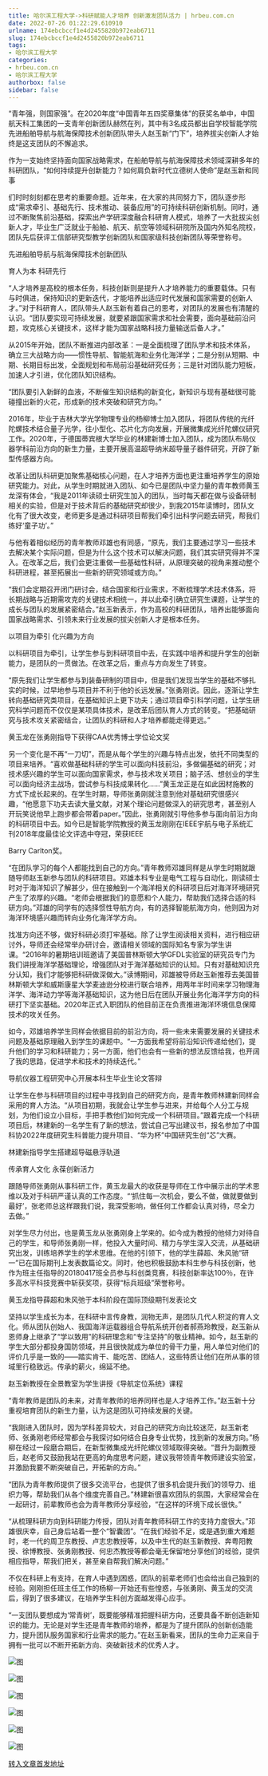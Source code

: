 ```yaml
---
title: 哈尔滨工程大学->科研赋能人才培养 创新激发团队活力 | hrbeu.com.cn
date: 2022-07-26 01:22:29.610910
urlname: 174ebcbccf1e4d2455820b972eab6711
slug: 174ebcbccf1e4d2455820b972eab6711
tags: 
- 哈尔滨工程大学
categories:
- hrbeu.com.cn
- 哈尔滨工程大学
authorbox: false
sidebar: false
---
```

“青年强，则国家强”。在2020年度“中国青年五四奖章集体”的获奖名单中，中国航天科工集团的一支青年创新团队赫然在列，其中有3名成员都出自学校智能学院先进船舶导航与航海保障技术创新团队带头人赵玉新“门下”，培养拔尖创新人才始终是这支团队的不懈追求。

作为一支始终坚持面向国家战略需求，在船舶导航与航海保障技术领域深耕多年的科研团队，“如何持续提升创新能力？如何肩负新时代立德树人使命”是赵玉新和同事
<!--more-->
们时时刻刻都在思考的重要命题。近年来，在大家的共同努力下，团队逐步形成“需求牵引、基础先行、技术推动、装备应用”的可持续科研创新机制。同时，通过不断聚焦前沿基础，探索出产学研深度融合科研育人模式，培养了一大批拔尖创新人才，毕业生广泛就业于船舶、航天、航空等领域科研院所及国内外知名院校，团队先后获评工信部研究型教学创新团队和国家级科技创新团队等荣誉称号。

先进船舶导航与航海保障技术创新团队

育人为本 科研先行

“人才培养是高校的根本任务，科技创新则是提升人才培养能力的重要载体。只有与时俱进，保持知识的更新迭代，才能培养出适应时代发展和国家需要的创新人才。”对于科研育人，团队带头人赵玉新有着自己的思考，对团队的发展也有清醒的认识。“团队要实现可持续发展，就要紧跟国家需求和社会需要，面向基础前沿问题，攻克核心关键技术，这样才能为国家战略科技力量输送后备人才。”

从2015年开始，团队不断推进内部改革：一是全面梳理了团队学术和技术体系，确立三大战略方向——惯性导航、智能航海和业务化海洋学；二是分别从短期、中期、长期目标出发，全面规划和布局前沿基础研究任务；三是针对团队能力短板，加速人才引进，优化团队知识结构。

“团队要引入新鲜的血液，不断催生知识结构的新变化，新知识与现有基础很可能碰撞出新的火花，形成新的技术突破和研究方向。”

2016年，毕业于吉林大学光学物理专业的杨柳博士加入团队，将团队传统的光纤陀螺技术结合量子光学，往小型化、芯片化方向发展，开展微集成光纤陀螺仪研究工作。2020年，于德国蒂宾根大学毕业的林建新博士加入团队，成为团队布局仪器学科前沿方向的新生力量，主要开展高温超导纳米超导量子器件研究，开辟了新型传感器方向。

改革让团队科研更加聚焦基础核心问题，在人才培养方面也更注重培养学生的原始研究能力。对此，从学生时期就进入团队、如今已是团队中坚力量的青年教师黄玉龙深有体会，“我是2011年读硕士研究生加入的团队，当时每天都在做与设备研制相关的实验，但是对于技术背后的基础研究却很少，到我2015年读博时，团队文化有了很大改变，老师更多是通过科研项目帮我们牵引出科学问题去研究，帮我们练好‘童子功’。”

与他有着相似经历的青年教师邓雄也有同感，“原先，我们主要通过学习一些技术去解决某个实际问题，但是为什么这个技术可以解决问题，我们其实研究得并不深入。在改革之后，我们会更注重做一些基础性科研，从原理突破的视角来推动整个科研进程，甚至拓展出一些新的研究领域或方向。”

“我们会定期召开闭门研讨会，结合国家和行业需求，不断梳理学术技术体系，将长期战略与近期需攻克的关键技术相统一，并以此牵引确立研究生课题，让学生的成长与团队的发展紧密结合。”赵玉新表示，作为高校的科研团队，培养出能够面向国家战略需求、引领未来行业发展的拔尖创新人才是根本任务。

以项目为牵引 化兴趣为方向

以科研项目为牵引，让学生参与到科研项目中去，在实践中培养和提升学生的创新能力，是团队的一贯做法。在改革之后，重点与方向发生了转变。

“原先我们让学生都参与到装备研制的项目中，但是我们发现当学生的基础不够扎实的时候，过早地参与项目并不利于他的长远发展。”张勇刚说。因此，逐渐让学生转向基础研究类项目，在基础知识上更下功夫；通过项目牵引科学问题，让学生研究科学问题而不仅仅是某项具体技术，是改革后团队育人方式的转变。“把基础研究与技术攻关紧密结合，让团队的科研和人才培养都能走得更远。”

黄玉龙在张勇刚指导下获得CAA优秀博士学位论文奖

另一个变化是不再“一刀切”，而是从每个学生的兴趣与特点出发，依托不同类型的项目来培养。“喜欢做基础科研的学生可以面向科技前沿，多做偏基础的研究；对技术感兴趣的学生可以面向国家需求，参与技术攻关项目；脑子活、想创业的学生可以面向经济主战场，尝试参与科技成果转化……”黄玉龙正是在如此因材施教的方式下成长起来的。在学生时期，导师张勇刚就注意到他对基础研究很感兴趣，“他愿意下功夫去读大量文献，对某个理论问题做深入的研究思考，甚至别人开玩笑说他早上跑步都会带着paper。”因此，张勇刚就引导他多参与面向前沿方向的科研项目中去。如今已是智能学院教授的黄玉龙刚刚在IEEE宇航与电子系统汇刊2018年度最佳论文评选中夺冠，荣获IEEE

Barry Carlton奖。

“在团队学习的每个人都能找到自己的方向。”青年教师邓雄同样是从学生时期就跟随导师赵玉新参与团队的科研项目。邓雄本科专业是电气工程与自动化，刚读硕士时对于海洋知识了解甚少，但在接触到一个海洋相关的科研项目后对海洋环境研究产生了浓厚的兴趣。“老师会根据我们的意愿和个人能力，帮助我们选择合适的科研方向。”邓雄的同学有的选择惯性导航方向，有的选择智能航海方向，他则因为对海洋环境感兴趣而转向业务化海洋学方向。

找准方向还不够，做好科研必须打牢基础。除了让学生阅读相关资料，进行相应研讨外，导师还会经常举办研讨会，邀请相关领域的国际知名专家为学生讲课。“2016年的暑期培训班邀请了美国普林斯顿大学GFDL实验室的研究员专门为我们讲授海洋学基础理论，增强团队对于海洋基础知识的认知。只有对基础知识充分认知，我们才能够把科研做深做大。”读博期间，邓雄被导师赵玉新推荐去美国普林斯顿大学和威斯康星大学麦迪逊分校进行联合培养，用两年半时间来学习物理海洋学、海洋动力学等海洋基础知识，这为他日后在团队开展业务化海洋学方向的科研打下坚实基础。2020年正式入职团队的他目前正在负责推进海洋环境信息保障技术的攻关任务。

如今，邓雄培养学生同样会依据目前的前沿方向，将一些未来需要发展的关键技术问题及基础原理融入到学生的课题中。“一方面我希望将前沿知识传递给他们，提升他们的学习和科研能力；另一方面，他们也会有一些新的想法反馈给我，也开阔了我的思路，促进学术和技术的持续迭代。”

导航仪器工程研究中心开展本科生毕业生论文答辩

让学生在参与科研项目的过程中寻找到自己的研究方向，是青年教师林建新同样会采用的育人方法。“从项目初期，我就会让学生参与进来，并给每个人分工与规划，为他们设立小目标，手把手教他们如何完成一个科研项目。”跟着完成一个科研项目后，林建新的一名学生有了新的想法，尝试自己写出建议书，报名参加了中国科协2022年度研究生科普能力提升项目、“华为杯”中国研究生创“芯”大赛。

林建新指导学生搭建超导磁悬浮轨道

传承育人文化 永葆创新活力

跟随导师张勇刚从事科研工作，黄玉龙最大的收获是导师在工作中展示出的学术思维以及对于科研严谨认真的工作态度。“‘抓住每一次机会，要么不做，做就要做到最好’，张老师总这样跟我们说，我深受影响，做任何工作都会认真对待，尽全力去做。”

对学生尽力付出，也是黄玉龙从张勇刚身上学来的。如今成为教授的他倾力对待自己的学生，和导师张勇刚一样，他投入大量时间、精力与学生深入交流，从基础研究出发，训练培养学生的学术思维。在他的引领下，他的学生薛超、朱风驰“研一”已在国际期刊上发表数篇论文。同时，他也积极鼓励本科生参与科技创新，他作为班主任指导的20180417班全员参与科创类竞赛，科技创新率达100％，在许多高水平科技竞赛中斩获奖项，获得“标兵班级”荣誉称号。

黄玉龙指导薛超和朱风弛于本科阶段在国际顶级期刊发表论文

坚持以学生成长为本，在科研中言传身教，润物无声，是团队几代人积淀的育人文化。师从团队创始人、我国海洋运载器组合导航系统开创者郝燕玲教授，赵玉新从恩师身上继承了“学以致用”的科研理念和“专注坚持”的敬业精神。如今，赵玉新的学生大部分都投身国防领域，并且很快就成为单位的骨干力量，用人单位对他们的评价几乎是一致的——踏实肯干、能吃苦、团结人，这些特质让他们在所从事的领域里行稳致远。传承的薪火，绵延不绝。

赵玉新教授在全景教室为学生讲授《导航定位系统》课程

“青年教师是团队的未来，对青年教师的培养同样也是人才培养工作。”赵玉新十分重视培育团队的新生力量，认为这是团队可持续发展的关键。

“我刚进入团队时，因为学科差异较大，对自己的研究方向比较迷茫，赵玉新老师、张勇刚老师经常都会与我探讨如何结合自身专业优势，找到新的发展方向。”杨柳在经过一段磨合期后，在新型微集成光纤陀螺仪领域取得突破。“晋升为副教授后，赵老师又鼓励我站在更高的角度思考问题，建议我带领青年教师建设实验室，并激励我要不断突破自己，开拓新的方向。”

“团队为青年教师提供了很多交流平台，也提供了很多机会提升我们的领导力、组织力等，帮助我们从各个维度完善自己。”林建新很喜欢团队的氛围，大家经常会在一起研讨，前辈教师也会为青年教师分享经验，“在这样的环境下成长很快。”

“从梳理科研方向到科研能力传授，团队对青年教师科研工作的支持力度很大。”邓雄很庆幸，自己身后站着一整个“智囊团”。“在我们经验不足，或是遇到重大难题时，老一代的周卫东教授、卢志忠教授等，以及中生代的赵玉新教授、奔粤阳教授、徐博教授、张勇刚教授、何忠杰教授等都会毫无保留地分享他们的经验，提供相应指导，帮我们把关，甚至亲自帮我们解决问题。”

不仅在科研上有支持，在育人中遇到困惑，团队的前辈老师们也会给出自己独到的经验。刚刚担任班主任工作的杨柳一开始还有些惶惑，与张勇刚、黄玉龙的交流后，得到了很多建议，在培养学生科创方面越发得心应手。

“一支团队要想成为‘常青树’，既要能够精准把握科研方向，还要具备不断创造新知识的能力。无论是对学生还是青年教师的培养，都是为了提升团队的创新创造能力，提升团队服务国家和行业需求的能力。”在赵玉新看来，团队的生命力正来自于拥有一批可以不断开拓新方向、突破新技术的优秀人才。

![图](http://gongxue.cn/__local/D/73/DF/5B582A64702A05A93FAE1EA45FB_FE833AB1_20DEC.jpg)

![图](http://gongxue.cn/__local/8/28/90/356673250AAC644F8E4222B44BB_FB6D8889_CBF9.png)

![图](http://gongxue.cn/__local/7/18/25/3EAFEE47FF5AD4A4402A5C08EB9_0700A57B_167A6.jpg)

![图](http://gongxue.cn/__local/1/17/8E/3FEEAF0566B898445A22FA8C66C_30D0D470_EC27.png)

![图](http://gongxue.cn/__local/0/BD/A7/66BAD1ACD663AFCF73667843975_74B75937_11148.jpg)

![图](http://gongxue.cn/__local/7/AA/6E/DECFC8E3A61B45CD9C994CEA6F8_14F16664_234B2.jpg)

[转入文章首发地址](http://gongxue.cn/info/1141/72372.htm)